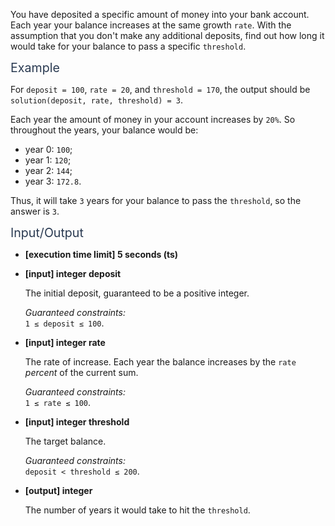 <div class="markdown -arial"><p>You have deposited a specific amount of money into your bank account. Each year your balance increases at the same growth <code>rate</code>. With the assumption that you don't make any additional deposits, find out how long it would take for your balance to pass a specific <code>threshold</code>.</p>
<p><span class="markdown--header" style="color:#2b3b52;font-size:1.4em">Example</span></p>
<p>For <code>deposit = 100</code>, <code>rate = 20</code>, and <code>threshold = 170</code>, the output should be<br>
<code>solution(deposit, rate, threshold) = 3</code>.</p>
<p>Each year the amount of money in your account increases by <code>20%</code>. So throughout the years, your balance would be:</p>
<ul>
<li>year 0: <code>100</code>;</li>
<li>year 1: <code>120</code>;</li>
<li>year 2: <code>144</code>;</li>
<li>year 3: <code>172.8</code>.</li>
</ul>
<p>Thus, it will take <code>3</code> years for your balance to pass the <code>threshold</code>, so the answer is <code>3</code>.</p>
<p><span class="markdown--header" style="color:#2b3b52;font-size:1.4em">Input/Output</span></p>
<ul>
<li>
<p><strong>[execution time limit] 5 seconds (ts)</strong></p>
</li>
<li>
<p><strong>[input] integer deposit</strong></p>
<p>The initial deposit, guaranteed to be a positive integer.</p>
<p><em>Guaranteed constraints:</em><br>
<code>1 ≤ deposit ≤ 100</code>.</p>
</li>
<li>
<p><strong>[input] integer rate</strong></p>
<p>The rate of increase. Each year the balance increases by the <code>rate</code> <em>percent</em> of the current sum.</p>
<p><em>Guaranteed constraints:</em><br>
<code>1 ≤ rate ≤ 100</code>.</p>
</li>
<li>
<p><strong>[input] integer threshold</strong></p>
<p>The target balance.</p>
<p><em>Guaranteed constraints:</em><br>
<code>deposit &lt; threshold ≤ 200</code>.</p>
</li>
<li>
<p><strong>[output] integer</strong></p>
<p>The number of years it would take to hit the <code>threshold</code>.</p>
</li>
</ul>


</div>